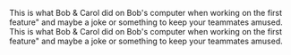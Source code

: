 This is what Bob & Carol did on Bob's computer when working on the first feature" and maybe a joke or something to keep your teammates amused.
This is what Bob & Carol did on Bob's computer when working on the first feature" and maybe a joke or something to keep your teammates amused.

